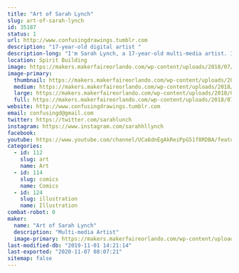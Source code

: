 ```yaml
---
title: "Art of Sarah Lynch"
slug: art-of-sarah-lynch
id: 35187
status: 1
url: http://www.confusingdrawings.tumblr.com
description: "17-year-old digital artist "
description-long: "I'm Sarah Lynch, a 17-year-old multi-media artist. I do mostly fandom-related art, but I also do some original work. I'll be drawing and showing my art, and some future projects of mine!"
location: Spirit Building
image: https://makers.makerfaireorlando.com/wp-content/uploads/2018/07/me2018-1024x1024.png
image-primary:
  thumbnail: https://makers.makerfaireorlando.com/wp-content/uploads/2018/07/me2018-150x150.png
  medium: https://makers.makerfaireorlando.com/wp-content/uploads/2018/07/me2018-300x300.png
  large: https://makers.makerfaireorlando.com/wp-content/uploads/2018/07/me2018-1024x1024.png
  full: https://makers.makerfaireorlando.com/wp-content/uploads/2018/07/me2018.png
website: http://www.confusingdrawings.tumblr.com
email: confusingd@gmail.com
twitter: https://twitter.com/sarahlunch
instagram: https://www.instagram.com/sarahhllynch
facebook: 
youtube: https://www.youtube.com/channel/UCa6dnEgAkReiPpG51f8RDBA/featured
categories:
  - id: 112
    slug: art
    name: Art
  - id: 114
    slug: comics
    name: Comics
  - id: 124
    slug: illustration
    name: Illustration
combat-robot: 0
maker:
  name: "Art of Sarah Lynch"
  description: "Multi-media Artist"
  image-primary: https://makers.makerfaireorlando.com/wp-content/uploads/2018/07/me2o18-1024x1024.png
last-modified-db: "2019-11-01 14:21:14"
last-exported: "2020-11-07 08:07:21"
sitemap: false
---
```

